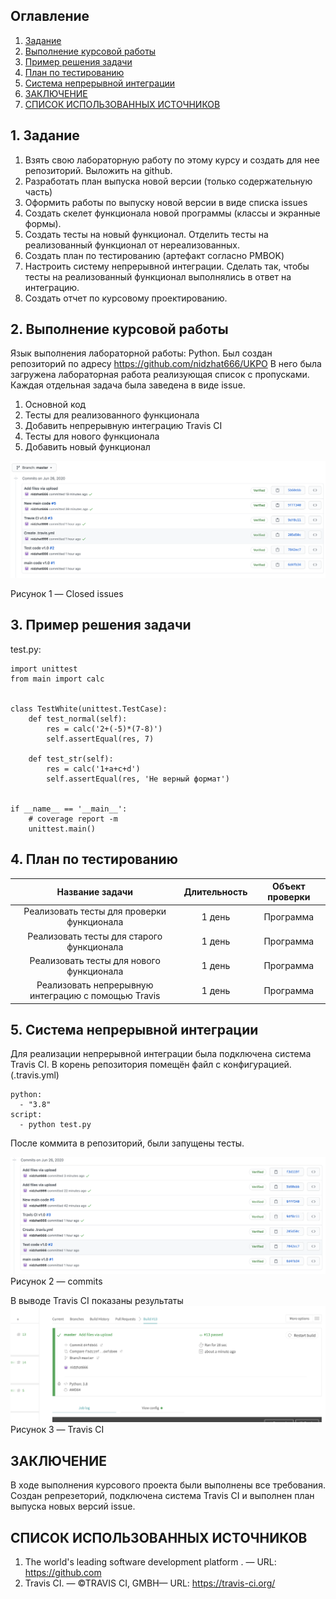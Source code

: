 ## Оглавление
1. [Задание](#zadaniya)
2. [Выполнение курсовой работы](#kurs)
3. [Пример решения задачи](#primer)
4. [План по тестированию](#plan)
5. [Система непрерывной интеграции](#sistema)
6. [ЗАКЛЮЧЕНИЕ](#zakl)
7. [СПИСОК ИСПОЛЬЗОВАННЫХ ИСТОЧНИКОВ](#spisok)

<a name="zadaniya"><h2>1. Задание</h2></a>

1. Взять свою лабораторную работу по этому курсу и создать для нее репозиторий. Выложить на github.
2. Разработать план выпуска новой версии (только содержательную часть)
3. Оформить работы по выпуску новой версии в виде списка issues
4. Создать скелет функционала новой программы (классы и экранные формы).
5. Создать тесты на новый функционал. Отделить тесты на реализованный функционал от нереализованных.
6. Создать план по тестированию (артефакт согласно PMBOK)
7. Настроить систему непрерывной интеграции. Сделать так, чтобы тесты на реализованный функционал выполнялись в ответ на интеграцию.
8. Создать отчет по курсовому проектированию.

<a name="kurs"><h2>2. Выполнение курсовой работы</h2></a>

Язык выполнения лабораторной работы: Python. Был создан репозиторий по адресу https://github.com/nidzhat666/UKPO В него была загружена лабораторная работа реализующая список с пропусками.
Каждая отдельная задача была заведена в виде issue.
1. Основной код
2. Тесты для реализованного функционала
3. Добавить непрерывную интеграцию Travis CI
4. Тесты для нового функционала
5. Добавить новый функционал

![Рисунок 1 — Closed issues](https://github.com/nidzhat666/UKPO/blob/master/screenshots/image.png?raw=true)

Рисунок 1 — Closed issues


<a name="primer"><h2>3. Пример решения задачи </h2></a>


test.py:

```
import unittest
from main import calc


class TestWhite(unittest.TestCase):
    def test_normal(self):
        res = calc('2+(-5)*(7-8)')
        self.assertEqual(res, 7)

    def test_str(self):
        res = calc('1+a+c+d')
        self.assertEqual(res, 'Не верный формат')


if __name__ == '__main__':
    # coverage report -m
    unittest.main()
```    
## 

<a name="plan"><h2>4. План по тестированию</h2></a>

| Название задачи | Длительность | Объект проверки |
|:----------------:|:---------:|:----------------:|
| Реализовать тесты для проверки функционала | 1 день | Программа |
| Реализовать тесты для старого функционала | 1 день | Программа |
| Реализовать тесты для нового функционала | 1 день | Программа |
| Реализовать непрерывную интеграцию с помощью Travis | 1 день | Программа |


<a name="sistema"><h2>5. Система непрерывной интеграции</h2></a>

Для реализации непрерывной интеграции была подключена система Travis CI. В корень репозитория помещён файл с конфигурацией.(.travis.yml)

```language: python
python:
  - "3.8"
script:
  - python test.py
```

После коммита в репозиторий, были запущены тесты.

![Рисунок 2 — commits](https://github.com/nidzhat666/UKPO/blob/master/screenshots/%D0%A1%D0%BD%D0%B8%D0%BC%D0%BE%D0%BA%20%D1%8D%D0%BA%D1%80%D0%B0%D0%BD%D0%B0%202020-06-26%20%D0%B2%2004.18.12.png?raw=true)
Рисунок 2 — commits


В выводе Travis CI показаны результаты
![Рисунок 3 — Travis CI](https://github.com/nidzhat666/UKPO/blob/master/screenshots/%D0%A1%D0%BD%D0%B8%D0%BC%D0%BE%D0%BA%20%D1%8D%D0%BA%D1%80%D0%B0%D0%BD%D0%B0%202020-06-26%20%D0%B2%2004.21.14.png?raw=true)
Рисунок 3 — Travis CI


<a name="zakl"><h2>ЗАКЛЮЧЕНИЕ</h2></a>
В ходе выполнения курсового проекта были выполнены все требования. Создан репрезеторий, подключена система Travis CI и выполнен план выпуска новых версий issue.


<a name="spisok"><h2>СПИСОК ИСПОЛЬЗОВАННЫХ ИСТОЧНИКОВ</h2></a>

1.	 The world's leading software development platform . — URL: https://github.com
2.	Travis CI. — ©TRAVIS CI, GMBH— URL: https://travis-ci.org/
